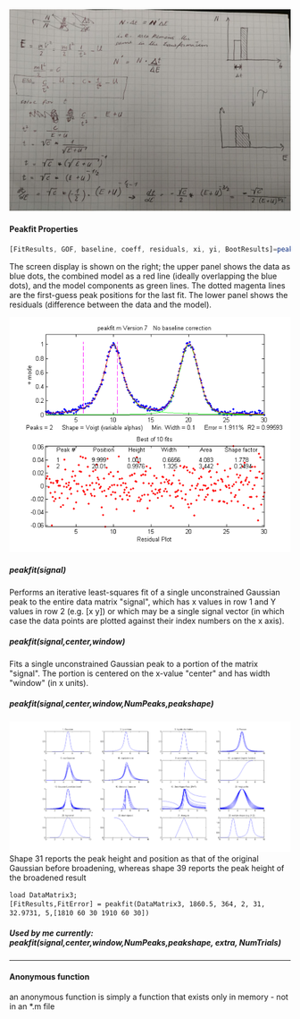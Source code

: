 ![image](T2E.jpg)
----
#### Peakfit Properties

```javascript
[FitResults, GOF, baseline, coeff, residuals, xi, yi, BootResults]=peakfit(signal, center, window, NumPeaks, peakshape, extra, NumTrials, start, AUTOZERO, fixedparameters, plots, bipolar, minwidth, DELTA, clipheight))
```

The screen display is shown on the right; the upper panel shows the data as blue dots, the combined model as a red line (ideally overlapping the blue dots), and the model components as green lines. The dotted magenta lines are the first-guess peak positions for the last fit. The lower panel shows the residuals (difference between the data and the model).

![image](peakfit7.png)

##### peakfit(signal)     
  Performs an iterative least-squares fit of a single unconstrained Gaussian peak to the entire data matrix "signal", which has x values in row 1 and Y values in row 2 (e.g. [x y]) or which may be a single signal vector (in which case the data points are plotted against their index numbers on the x axis).
  
  ##### peakfit(signal,center,window)      
  Fits a single unconstrained Gaussian peak to a portion of the matrix "signal". The portion is centered on the x-value "center" and has width "window" (in x units). 
  
  ##### peakfit(signal,center,window,NumPeaks,peakshape)
  ![image](ShapeDemo.png)
Shape 31 reports the peak height and position as that of the original Gaussian before broadening, whereas shape 39 reports the peak height of the broadened result
```
load DataMatrix3;
[FitResults,FitError] = peakfit(DataMatrix3, 1860.5, 364, 2, 31, 32.9731, 5,[1810 60 30 1910 60 30])
```

##### Used by me currently:  peakfit(signal,center,window,NumPeaks,peakshape, extra, NumTrials)
----
#### Anonymous function
an anonymous function is simply a function that exists only in memory - not in an \*.m file
